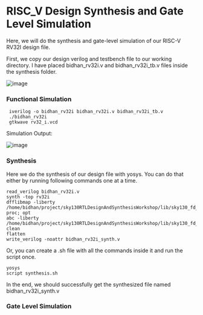 # RISC_V Design Synthesis and Gate Level Simulation 

Here, we will do the synthesis and gate-level simulation of our RISC-V RV32I design file. 

First, we copy our design verilog and testbench file to our working directory. I have placed bidhan_rv32i.v and bidhan_rv32i_tb.v files inside the synthesis folder.

 ![image](https://github.com/poudelbidhan/VSD-HDP/assets/69006235/43df5a93-e3da-42da-9750-0678c02e5d8d)


 ### Functional Simulation 

     iverilog -o bidhan_rv32i bidhan_rv32i.v bidhan_rv32i_tb.v
     ./bidhan_rv32i 
     gtkwave rv32_i.vcd 

Simulation Output: 

![image](https://github.com/poudelbidhan/VSD-HDP/assets/69006235/c2481a0d-0cd0-4aff-b32e-f70585130799)



### Synthesis 

Here we do the synthesis of our design file with yosys. 
You can do that either by running following commands one at a time. 

    read_verilog bidhan_rv32i.v
    synth -top rv32i
    dfflibmap -liberty /home/bidhan/project/sky130RTLDesignAndSynthesisWorkshop/lib/sky130_fd_sc_hd__tt_025C_1v80.lib
    proc; opt
    abc -liberty /home/bidhan/project/sky130RTLDesignAndSynthesisWorkshop/lib/sky130_fd_sc_hd__tt_025C_1v80.lib
    clean
    flatten
    write_verilog -noattr bidhan_rv32i_synth.v

Or, you can create a .sh file with all the commands inside it and run the script once. 

    yosys
    script synthesis.sh

  In the end, we should successfully get the synthesized file named bidhan_rv32i_synth.v
  

### Gate Level Simulation 


  
